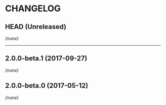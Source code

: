 CHANGELOG
=========

## HEAD (Unreleased)
_(none)_

--------------------

## 2.0.0-beta.1 (2017-09-27)
_(none)_

## 2.0.0-beta.0 (2017-05-12)
_(none)_

